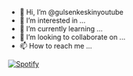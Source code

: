 - 👋 Hi, I’m @gulsenkeskinyoutube
- 👀 I’m interested in ...
- 🌱 I’m currently learning ...
- 💞️ I’m looking to collaborate on ...
- 📫 How to reach me ...

[![Spotify](https://novatorem-gulsenkeskinyoutube.vercel.app/api/spotify)](https://open.spotify.com/user/31akhjkcbfgo6juryjdygd6w6xsm)



<!---
gulsenkeskinyoutube/gulsenkeskinyoutube is a ✨ special ✨ repository because its `README.md` (this file) appears on your GitHub profile.
You can click the Preview link to take a look at your changes.
--->
